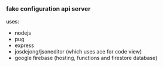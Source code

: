 ### fake configuration api server

uses:
- nodejs
- pug
- express
- josdejong/jsoneditor (which uses ace for code view)
- google firebase (hosting, functions and firestore database)
